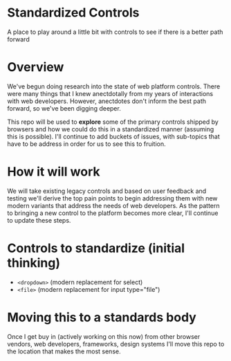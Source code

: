 # Standardized Controls
A place to play around a little bit with controls to see if there is a better path forward

# Overview
We've begun doing research into the state of web platform controls. There were many things that I knew anectdotally
from my years of interactions with web developers. However, anectdotes don't inform the best path forward, so we've 
been digging deeper.

This repo will be used to **explore** some of the primary controls shipped by browsers and how we could do this in a standardized
manner (assuming this is possible). I'll continue to add buckets of issues, with sub-topics that have to be address in order
for us to see this to fruition.

# How it will work
We will take existing legacy controls and based on user feedback and testing we'll derive the top pain points to begin
addressing them with new modern variants that address the needs of web developers. As the pattern to bringing a new control
to the platform becomes more clear, I'll continue to update these steps.

# Controls to standardize (initial thinking)
* `<dropdown>` (modern replacement for select)
* `<file>` (modern replacement for input type="file")

# Moving this to a standards body
Once I get buy in (actively working on this now) from other browser vendors, web developers, frameworks, design systems I'll
move this repo to the location that makes the most sense.
